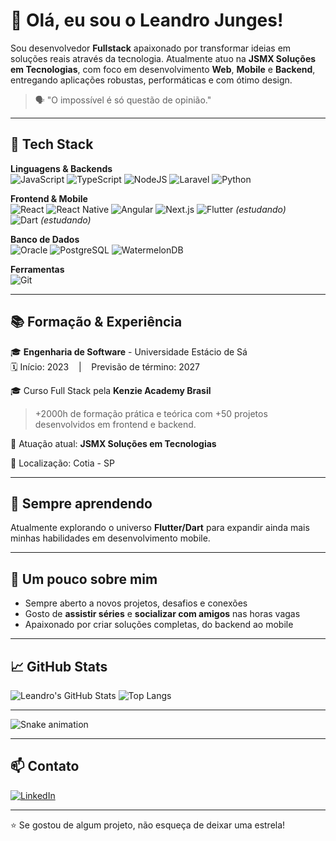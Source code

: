 # 👋 Olá, eu sou o Leandro Junges!

Sou desenvolvedor **Fullstack** apaixonado por transformar ideias em soluções reais através da tecnologia. Atualmente atuo na **JSMX Soluções em Tecnologias**, com foco em desenvolvimento **Web**, **Mobile** e **Backend**, entregando aplicações robustas, performáticas e com ótimo design.

> 🗣 "O impossível é só questão de opinião."

---

## 🚀 Tech Stack

**Linguagens & Backends**  
![JavaScript](https://img.shields.io/badge/-JavaScript-F7DF1E?style=flat&logo=javascript&logoColor=black)
![TypeScript](https://img.shields.io/badge/-TypeScript-3178C6?style=flat&logo=typescript&logoColor=white)
![NodeJS](https://img.shields.io/badge/-Node.js-339933?style=flat&logo=node.js&logoColor=white)
![Laravel](https://img.shields.io/badge/-Laravel-FF2D20?style=flat&logo=laravel&logoColor=white)
![Python](https://img.shields.io/badge/-Python-3776AB?style=flat&logo=python&logoColor=white)

**Frontend & Mobile**  
![React](https://img.shields.io/badge/-React-61DAFB?style=flat&logo=react&logoColor=black)
![React Native](https://img.shields.io/badge/-React%20Native-61DAFB?style=flat&logo=react&logoColor=black)
![Angular](https://img.shields.io/badge/-Angular-DD0031?style=flat&logo=angular&logoColor=white)
![Next.js](https://img.shields.io/badge/-Next.js-000000?style=flat&logo=next.js)
![Flutter](https://img.shields.io/badge/-Flutter-02569B?style=flat&logo=flutter&logoColor=white) *(estudando)*  
![Dart](https://img.shields.io/badge/-Dart-0175C2?style=flat&logo=dart&logoColor=white) *(estudando)*

**Banco de Dados**  
![Oracle](https://img.shields.io/badge/-Oracle-F80000?style=flat&logo=oracle&logoColor=white)
![PostgreSQL](https://img.shields.io/badge/-PostgreSQL-4169E1?style=flat&logo=postgresql&logoColor=white)
![WatermelonDB](https://img.shields.io/badge/-WatermelonDB-FF4A00?style=flat&logo=github&logoColor=white)

**Ferramentas**  
![Git](https://img.shields.io/badge/-Git-F05032?style=flat&logo=git&logoColor=white)

---

## 📚 Formação & Experiência

🎓 **Engenharia de Software** - Universidade Estácio de Sá  
🗓️ Início: 2023 &nbsp;&nbsp;&nbsp;|&nbsp;&nbsp;&nbsp; Previsão de término: 2027

🎓 Curso Full Stack pela **Kenzie Academy Brasil**  
> +2000h de formação prática e teórica com +50 projetos desenvolvidos em frontend e backend.

💼 Atuação atual: **JSMX Soluções em Tecnologias**

📍 Localização: Cotia - SP

---

## 🧠 Sempre aprendendo

Atualmente explorando o universo **Flutter/Dart** para expandir ainda mais minhas habilidades em desenvolvimento mobile.

---

## 🎯 Um pouco sobre mim

- Sempre aberto a novos projetos, desafios e conexões
- Gosto de **assistir séries** e **socializar com amigos** nas horas vagas
- Apaixonado por criar soluções completas, do backend ao mobile

---

## 📈 GitHub Stats

![Leandro's GitHub Stats](https://github-readme-stats.vercel.app/api?username=LeandroJunges&show_icons=true&theme=tokyonight)
![Top Langs](https://github-readme-stats.vercel.app/api/top-langs/?username=LeandroJunges&layout=compact&theme=tokyonight)

---

![Snake animation](https://github.com/LeandroJunges/LeandroJunges/blob/output/github-contribution-grid-snake.svg)

---

## 📫 Contato

[![LinkedIn](https://img.shields.io/badge/-LinkedIn-0077B5?style=flat&logo=linkedin&logoColor=white)](https://www.linkedin.com/in/leandro-junges/)

---

⭐ Se gostou de algum projeto, não esqueça de deixar uma estrela!
